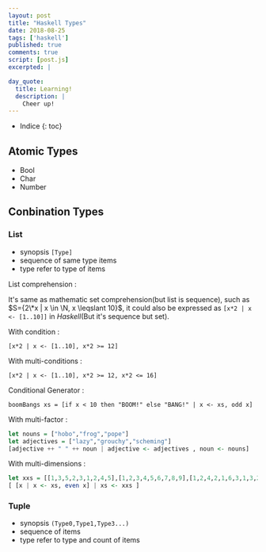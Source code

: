 ```yaml
---
layout: post
title: "Haskell Types"
date: 2018-08-25
tags: ['haskell']
published: true
comments: true
script: [post.js]
excerpted: |

day_quote:
  title: Learning!
  description: |
    Cheer up!
---
```


* Indice
{: toc}

## Atomic Types

- Bool
- Char
- Number

## Conbination Types

### List

- synopsis `[Type]`
- sequence of same type items
- type refer to type of items

List comprehension : <br/>

It's same as mathematic set comprehension(but list is sequence), such as $S={2\*x | x \in \N, x \leqslant 10}$, it could also be expressed as `[x*2 | x <- [1..10]]` in *Haskell*(But it's sequence but set).

With condition : <br/>

`[x*2 | x <- [1..10], x*2 >= 12]`

With multi-conditions : <br/>

`[x*2 | x <- [1..10], x*2 >= 12, x*2 <= 16]`

Conditional Generator : <br/>

`boomBangs xs = [if x < 10 then "BOOM!" else "BANG!" | x <- xs, odd x]`

With multi-factor : <br/>

```haskell
let nouns = ["hobo","frog","pope"]
let adjectives = ["lazy","grouchy","scheming"]
[adjective ++ " " ++ noun | adjective <- adjectives , noun <- nouns]
```

With multi-dimensions : <br/>

```haskell
let xxs = [[1,3,5,2,3,1,2,4,5],[1,2,3,4,5,6,7,8,9],[1,2,4,2,1,6,3,1,3,2,3,6]]
[ [x | x <- xs, even x] | xs <- xxs ]
```

### Tuple

- synopsis `(Type0,Type1,Type3...)`
- sequence of items
- type refer to type and count of items

